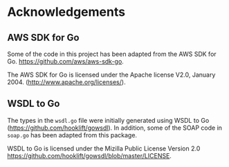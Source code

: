 # Acknowledgements

## AWS SDK for Go

Some of the code in this project has been adapted from the
AWS SDK for Go. https://github.com/aws/aws-sdk-go.


The AWS SDK for Go is licensed under the Apache license V2.0, January 2004.
(http://www.apache.org/licenses/).

## WSDL to Go

The types in the `wsdl.go` file were initially generated
using WSDL to Go (https://github.com/hooklift/gowsdl). In addition, 
some of the SOAP code in `soap.go` has been adapted from this package.

WSDL to Go is licensed under the Mizilla Public License Version 2.0
https://github.com/hooklift/gowsdl/blob/master/LICENSE.
